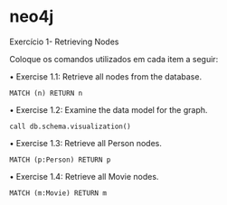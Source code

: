 # neo4j

Exercício 1- Retrieving Nodes 

Coloque os comandos utilizados em cada item a seguir: 

• Exercise 1.1: Retrieve all nodes from the database. 

```
MATCH (n) RETURN n
```

• Exercise 1.2: Examine the data model for the graph.

```
call db.schema.visualization()
```

• Exercise 1.3: Retrieve all Person nodes. 

```
MATCH (p:Person) RETURN p
```

• Exercise 1.4: Retrieve all Movie nodes. 

```
MATCH (m:Movie) RETURN m
```
